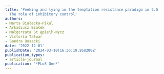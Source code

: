 ```yaml
---
title: 'Peeking and lying in the temptation resistance paradigm in 2.5-year-olds:
  The role of inhibitory control'
authors:
- Marta Białecka-Pikul
- Arkadiusz Białek
- Małgorzata St ̨epie\ŉ-Nycz
- Victoria Talwar
- Sandra Bosacki
date: '2022-12-01'
publishDate: '2024-03-10T16:36:19.868200Z'
publication_types:
- article-journal
publication: '*PLoS One*'
---
```

